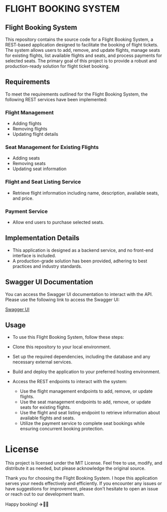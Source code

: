 # FLIGHT BOOKING SYSTEM
## Flight Booking System
This repository contains the source code for a Flight Booking System, a REST-based application designed to facilitate the booking of flight tickets. The system allows users to add, remove, and update flights, manage seats for existing flights, list available flights and seats, and process payments for selected seats. The primary goal of this project is to provide a robust and production-ready solution for flight ticket booking.

## Requirements
To meet the requirements outlined for the Flight Booking System, the following REST services have been implemented:

### Flight Management

* Adding flights
* Removing flights
* Updating flight details

### Seat Management for Existing Flights

* Adding seats
* Removing seats
* Updating seat information

### Flight and Seat Listing Service

* Retrieve flight information including name, description, available seats, and price.

### Payment Service
* Allow end users to purchase selected seats.

## Implementation Details
* This application is designed as a backend service, and no front-end interface is included.
* A production-grade solution has been provided, adhering to best practices and industry standards.

## Swagger UI Documentation
You can access the Swagger UI documentation to interact with the API. Please use the following link to access the Swagger UI:

[Swagger UI](http://localhost:8082/v2/api-docs)
## Usage
* To use this Flight Booking System, follow these steps:

* Clone this repository to your local environment.

* Set up the required dependencies, including the database and any necessary external services.

* Build and deploy the application to your preferred hosting environment.

* Access the REST endpoints to interact with the system:

    * Use the flight management endpoints to add, remove, or update flights.
    * Use the seat management endpoints to add, remove, or update seats for existing flights.
    * Use the flight and seat listing endpoint to retrieve information about available flights and seats.
    * Utilize the payment service to complete seat bookings while ensuring concurrent booking protection.

# License
This project is licensed under the MIT License. Feel free to use, modify, and distribute it as needed, but please acknowledge the original source.

Thank you for choosing the Flight Booking System. I hope this application serves your needs effectively and efficiently. If you encounter any issues or have suggestions for improvement, please don't hesitate to open an issue or reach out to our development team.

Happy booking! ✈️🛫🛬

